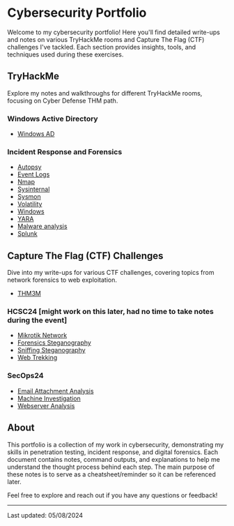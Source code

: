 # Cybersecurity Portfolio

Welcome to my cybersecurity portfolio!
Here you'll find detailed write-ups and notes on various TryHackMe rooms and Capture The Flag (CTF) challenges I've tackled.
Each section provides insights, tools, and techniques used during these exercises.

## TryHackMe

Explore my notes and walkthroughs for different TryHackMe rooms, focusing on Cyber Defense THM path.

### Windows Active Directory
- [Windows AD](tryhackme/Windows/AD.md)

### Incident Response and Forensics
- [Autopsy](tryhackme/ir_and_forensics/autopsy.md)
- [Event Logs](tryhackme/ir_and_forensics/eventlogs.md)
- [Nmap](tryhackme/ir_and_forensics/nmap.md)
- [Sysinternal](tryhackme/ir_and_forensics/sysinternal.md)
- [Sysmon](tryhackme/ir_and_forensics/sysmon.md)
- [Volatility](tryhackme/ir_and_forensics/volatility.md)
- [Windows](tryhackme/ir_and_forensics/win.md)
- [YARA](tryhackme/ir_and_forensics/yara.md)
- [Malware analysis](tryhackme/ir_and_forensics/rev-malware.md)
- [Splunk](tryhackme/ir_and_forensics/splunk.md)

## Capture The Flag (CTF) Challenges

Dive into my write-ups for various CTF challenges, covering topics from network forensics to web exploitation.

- [THM3M](tryhackme/rooms/THM3M.md)


### HCSC24 [might work on this later, had no time to take notes during the event]
- [Mikrotik Network](hcsc/network/mikrotik.md)
- [Forensics Steganography](hcsc/steg/forensics.md)
- [Sniffing Steganography](hcsc/steg/Sniffing.md)
- [Web Trekking](hcsc/web/Trekking.md)

### SecOps24
- [Email Attachment Analysis](SecOps2024/email_attachment.md)
- [Machine Investigation](SecOps2024/machine-investigation.md)
- [Webserver Analysis](SecOps2024/Webserver.md)

## About

This portfolio is a collection of my work in cybersecurity, demonstrating my skills in penetration testing, incident response, and digital forensics.
Each document contains notes, command outputs, and explanations to help me understand the thought process behind each step. 
The main purpose of these notes is to serve as a cheatsheet/reminder so it can be referenced later. 

Feel free to explore and reach out if you have any questions or feedback!

---

Last updated: 05/08/2024

